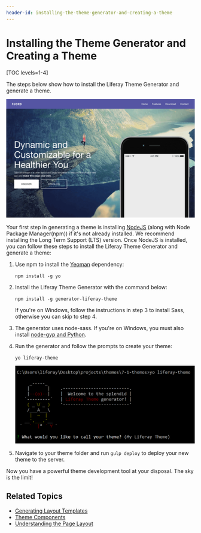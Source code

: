 ```yaml
---
header-id: installing-the-theme-generator-and-creating-a-theme
---
```


# Installing the Theme Generator and Creating a Theme

[TOC levels=1-4]

The steps below show how to install the Liferay Theme Generator and generate a 
theme. 

![Figure 1: The tools are in your hands to create any theme you can imagine.](../../../images/theme-generator-theme-example.png)

Your first step in generating a theme is installing 
[NodeJS](http://nodejs.org/) 
(along with Node Package Manager(npm)) 
if it's not already installed. We recommend installing the Long Term Support 
(LTS) version. Once NodeJS is installed, you can follow these steps to install 
the Liferay Theme Generator and generate a theme:

1.  Use npm to install the 
    [Yeoman](http://yeoman.io/) 
    dependency:

        npm install -g yo

2.  Install the Liferay Theme Generator with the command below:
    
        npm install -g generator-liferay-theme
   
    If you're on Windows, follow the instructions in step 3 to install Sass, 
    otherwise you can skip to step 4.

3.  The generator uses node-sass. If you're on Windows, you must also install 
    [node-gyp and Python](https://github.com/nodejs/node-gyp#installation).

4.  Run the generator and follow the prompts to create your theme:

        yo liferay-theme

    ![Figure 2: You can generate a theme by answering just a few configuration questions.](../../../images/theme-generator-theme-prompt.png)

5.  Navigate to your theme folder and run `gulp deploy` to deploy your new theme 
    to the server.
 
Now you have a powerful theme development tool at your disposal. The sky is the 
limit!

## Related Topics

- [Generating Layout Templates](/developer/reference/-/knowledge_base/7-2/creating-layout-templates-with-the-themes-generator)
- [Theme Components](/developer/frameworks/-/knowledge_base/7-2/theme-components)
- [Understanding the Page Layout](/developer/frameworks/-/knowledge_base/7-2/understanding-the-page-layout)
